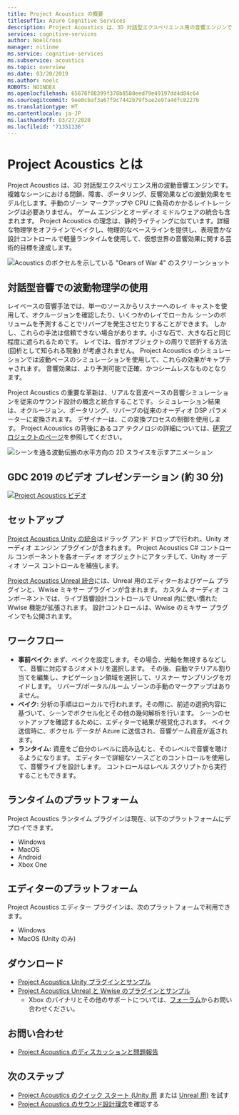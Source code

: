 ```yaml
---
title: Project Acoustics の概要
titlesuffix: Azure Cognitive Services
description: Project Acoustics は、3D 対話型エクスペリエンス用の音響エンジンです。ベイクされた波動物理学シミュレーションを対話型設計コントロールに統合します。
services: cognitive-services
author: NoelCross
manager: nitinme
ms.service: cognitive-services
ms.subservice: acoustics
ms.topic: overview
ms.date: 03/20/2019
ms.author: noelc
ROBOTS: NOINDEX
ms.openlocfilehash: 65678f08399f378b8580eed79e49197dd4d84c64
ms.sourcegitcommit: 9ee0cbaf3a67f9c7442b79f5ae2e97a4dfc8227b
ms.translationtype: HT
ms.contentlocale: ja-JP
ms.lasthandoff: 03/27/2020
ms.locfileid: "71351136"
---
```

# <a name="what-is-project-acoustics"></a>Project Acoustics とは
Project Acoustics は、3D 対話型エクスペリエンス用の波動音響エンジンです。 複雑なシーンにおける閉鎖、障害、ポータリング、反響効果などの波動効果をモデル化します。手動のゾーン マークアップや CPU に負荷のかかるレイトレーシングは必要ありません。 ゲーム エンジンとオーディオ ミドルウェアの統合も含まれます。 Project Acoustics の理念は、静的ライティングに似ています。詳細な物理学をオフラインでベイクし、物理的なベースラインを提供し、表現豊かな設計コントロールで軽量ランタイムを使用して、仮想世界の音響効果に関する芸術的目標を達成します。

![Acoustics のボクセルを示している "Gears of War 4" のスクリーンショット](media/gears-with-voxels.jpg)

## <a name="using-wave-physics-for-interactive-acoustics"></a>対話型音響での波動物理学の使用
レイベースの音響手法では、単一のソースからリスナーへのレイ キャストを使用して、オクルージョンを確認したり、いくつかのレイでローカル シーンのボリュームを予測することでリバーブを発生させたりすることができます。 しかし、これらの手法は信頼できない場合があります。小さな石で、大きな石と同じ程度に遮られるためです。 レイでは、音がオブジェクトの周りで屈折する方法 (回析として知られる現象) が考慮されません。 Project Acoustics のシミュレーションでは波動ベースのシミュレーションを使用して、これらの効果がキャプチャされます。 音響効果は、より予測可能で正確、かつシームレスなものとなります。

Project Acoustics の重要な革新は、リアルな音波ベースの音響シミュレーションを従来のサウンド設計の概念と統合することです。 シミュレーション結果は、オクルージョン、ポータリング、リバーブの従来のオーディオ DSP パラメーターに変換されます。 デザイナーは、この変換プロセスの制御を使用します。 Project Acoustics の背後にあるコア テクノロジの詳細については、[研究プロジェクトのページ](https://www.microsoft.com/en-us/research/project/project-triton/)を参照してください。

![シーンを通る波動伝搬の水平方向の 2D スライスを示すアニメーション](media/wave-simulation.gif)

## <a name="video-presentation-from-gdc-2019-30-min"></a>GDC 2019 のビデオ プレゼンテーション (約 30 分)
[![Project Acoustics ビデオ](https://img.youtube.com/vi/uY4G-GUAQIE/0.jpg)](https://www.youtube.com/watch?v=uY4G-GUAQIE "クリックしてビデオを再生")

## <a name="setup"></a>セットアップ
[Project Acoustics Unity の統合](unity-integration.md)はドラッグ アンド ドロップで行われ、Unity オーディオ エンジン プラグインが含まれます。 Project Acoustics C# コントロール コンポーネントを各オーディオ オブジェクトにアタッチして、Unity オーディオ ソース コントロールを補強します。

[Project Acoustics Unreal 統合](unreal-integration.md)には、Unreal 用のエディターおよびゲーム プラグインと、Wwise ミキサー プラグインが含まれます。 カスタム オーディオ コンポーネントでは、ライブ音響設計コントロールで Unreal 内に使い慣れた Wwise 機能が拡張されます。 設計コントロールは、Wwise のミキサー プラグインでも公開されます。

## <a name="workflow"></a>ワークフロー
* **事前ベイク:** まず、ベイクを設定します。その場合、光軸を無視するなどして、音響に対応するジオメトリを選択します。 その後、自動マテリアル割り当てを編集し、ナビゲーション領域を選択して、リスナー サンプリングをガイドします。 リバーブ/ポータル/ルーム ゾーンの手動のマークアップはありません。
* **ベイク:** 分析の手順はローカルで行われます。その際に、前述の選択内容に基づいて、シーンでボクセル化とその他の幾何解析を行います。 シーンのセットアップを確認するために、エディターで結果が視覚化されます。 ベイク送信時に、ボクセル データが Azure に送信され、音響ゲーム資産が返されます。
* **ランタイム:** 資産をご自分のレベルに読み込むと、そのレベルで音響を聴けるようになります。 エディターで詳細なソースごとのコントロールを使用して、音響ライブを設計します。 コントロールはレベル スクリプトから実行することもできます。

## <a name="runtime-platforms"></a>ランタイムのプラットフォーム
Project Acoustics ランタイム プラグインは現在、以下のプラットフォームにデプロイできます。
* Windows
* MacOS
* Android
* Xbox One

## <a name="editor-platforms"></a>エディターのプラットフォーム
Project Acoustics エディター プラグインは、次のプラットフォームで利用できます。
* Windows
* MacOS (Unity のみ)

## <a name="download"></a>ダウンロード
* [Project Acoustics Unity プラグインとサンプル](https://www.microsoft.com/en-us/download/details.aspx?id=57346)
* [Project Acoustics Unreal と Wwise のプラグインとサンプル](https://www.microsoft.com/download/details.aspx?id=58090)
  * Xbox のバイナリとその他のサポートについては、[フォーラム](https://github.com/microsoft/ProjectAcoustics/issues)からお問い合わせください。

## <a name="contact-us"></a>お問い合わせ
* [Project Acoustics のディスカッションと問題報告](https://github.com/microsoft/ProjectAcoustics/issues)

## <a name="next-steps"></a>次のステップ
* [Project Acoustics のクイック スタート (Unity 用](unity-quickstart.md) または [Unreal 用)](unreal-quickstart.md) を試す
* [Project Acoustics のサウンド設計理念](design-process.md)を確認する

